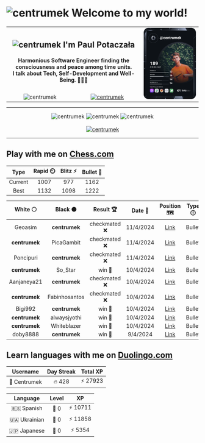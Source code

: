 <h1>
  <img
    src="https://emojis.slackmojis.com/emojis/images/1531849430/4246/blob-sunglasses.gif"
    width="30"
    alt="centrumek"
  />
  Welcome to my world!
</h1>

<table>
  <tbody>
    <tr>
      <td align="center" width="70%" colspan="2">
        <h2>
          <img
            src="https://raw.githubusercontent.com/MartinHeinz/MartinHeinz/master/wave.gif"
            width="30px"
            alt="centrumek"
          />
          I'm Paul Potaczała
        </h2>
        <h4>
          Harmonious Software Engineer finding the consciousness and peace among time units.
          <br/>
          I talk about Tech, Self-Development and Well-Being. 🌿🧘🚀
        </h4>
      </td>
      <td width="30%" rowspan="2">
        <a href="https://app.daily.dev/centrumek">
          <img
            src="./devcard.svg"
            alt="centrumek"
          />
        </a>
      </td>
    </tr>
    <tr align="center">
      <td>
        <img
          src="https://komarev.com/ghpvc/?username=centrumek&label=visitors&color=0e75b6&style=flat"
          alt="centrumek"
        >
      </td>
      <td>
        <a href="https://stackoverflow.com/users/14496012/centrumek">
          <img
            src="https://stackoverflow.com/users/flair/14496012.png?theme=dark"
            alt="centrumek"
          >
        </a>
      </td>
    </tr>
  </tbody>
</table>

---
<div align="center">
  <img 
    src="https://github-readme-stats.vercel.app/api?username=centrumek&show_icons=true&count_private=true&theme=dark&hide_border=true&hide=issues,contribs&bg_color=00000000"
    alt="centrumek"
  />
  <img
    src="https://github-readme-stats.vercel.app/api/top-langs/?username=centrumek&layout=compact&hide_border=true&theme=dark&bg_color=00000000&langs_count=6&exclude_repo=air-statistic-app"
    alt="centrumek"
  />
  <img 
    src="https://github-readme-streak-stats.herokuapp.com?user=centrumek&theme=dark&hide_border=true&background=FFFFFF00"
    alt="centrumek"
  />
  <br/>
  <br/>
  <a href="https://www.buymeacoffee.com/centrumek">
    <img
      src="https://cdn.buymeacoffee.com/buttons/v2/default-orange.png"
      height="50"
      width="210"
      alt="centrumek"
    />
  </a>
</div>

---

## Play with me on [Chess.com](https://www.chess.com/member/centrumek)

<div align="center">
<!--START_SECTION:chessStats-->
<!-- Automatically generated with https://github.com/Balastrong/chess-stats-action -->

| Type | Rapid ⏲️ | Blitz ⚡ | Bullet 🔫 |
|:---:|:---:|:---:|:---:|
| Current | 1007 | 977 | 1162 |
| Best | 1132 | 1098 | 1222 |

| White ⚪ | Black ⚫ | Result 🏆 | Date 📅 | Position 🗺️ | Type 🕕 |
|:---:|:---:|:---:|:---:|:---:|:---:|
| Geoasim | **centrumek** | checkmated ❌ | 11/4/2024 | <a href="http://www.ee.unb.ca/cgi-bin/tervo/fen.pl?select=2k4r/1Q4pp/3R1n2/P7/P1pB3q/4P3/2P2PP1/1R4K1 b - -">Link</a> | Bullet |
| **centrumek** | PicaGambit | checkmated ❌ | 11/4/2024 | <a href="http://www.ee.unb.ca/cgi-bin/tervo/fen.pl?select=2kr4/p2p4/1pbP1p2/n5p1/KP1qP3/5r2/P7/8 w - -">Link</a> | Bullet |
| Poncipuri | **centrumek** | checkmated ❌ | 11/4/2024 | <a href="http://www.ee.unb.ca/cgi-bin/tervo/fen.pl?select=rn1k3R/pp4Q1/2p5/3p1p2/3Pn1p1/1BP5/PP6/2K5 b - -">Link</a> | Bullet |
| **centrumek** | So_Star | win 🥇 | 10/4/2024 | <a href="http://www.ee.unb.ca/cgi-bin/tervo/fen.pl?select=8/8/8/N2K4/3P4/P7/7R/5k2 b - -">Link</a> | Bullet |
| Aanjaneya21 | **centrumek** | checkmated ❌ | 10/4/2024 | <a href="http://www.ee.unb.ca/cgi-bin/tervo/fen.pl?select=8/p1r4p/2p3p1/1p3pQk/2P2P1P/8/PP4PK/3R4 b - -">Link</a> | Bullet |
| **centrumek** | Fabinhosantos | checkmated ❌ | 10/4/2024 | <a href="http://www.ee.unb.ca/cgi-bin/tervo/fen.pl?select=r4rk1/pp4pp/8/5p2/4qP2/bPP5/2KB3P/3R3R w - -">Link</a> | Bullet |
| Bigi992 | **centrumek** | win 🥇 | 10/4/2024 | <a href="http://www.ee.unb.ca/cgi-bin/tervo/fen.pl?select=8/7R/2k5/2P2p2/1B6/4P3/5PPP/r5K1 w - -">Link</a> | Bullet |
| **centrumek** | alwaysjyothi | win 🥇 | 10/4/2024 | <a href="http://www.ee.unb.ca/cgi-bin/tervo/fen.pl?select=r1r3k1/6p1/2p4p/1pP5/p4P2/PP6/1K6/5R2 b - -">Link</a> | Bullet |
| **centrumek** | Whiteblazer | win 🥇 | 10/4/2024 | <a href="http://www.ee.unb.ca/cgi-bin/tervo/fen.pl?select=5k2/5R2/8/8/1P3P2/P5K1/8/8 b - -">Link</a> | Bullet |
| doby8888 | **centrumek** | win 🥇 | 9/4/2024 | <a href="http://www.ee.unb.ca/cgi-bin/tervo/fen.pl?select=r5k1/ppp4p/2b1p1pQ/6P1/3n4/3B4/P1P3qP/5R1K w - -">Link</a> | Bullet |

<!--END_SECTION:chessStats-->
</div>

## Learn languages with me on [Duolingo.com](https://www.duolingo.com/profile/Centrumek)

<div align="center">
<!--START_SECTION:duolingoStats-->
<!-- Automatically generated with https://github.com/centrumek/duolingo-readme-stats-->

| Username | Day Streak | Total XP |
|:---:|:---:|:---:|
| 👤 Centrumek | 🔥 428 | ⚡ 27923 |

| Language | Level | XP |
|:---:|:---:|:---:|
| 🇪🇸 Spanish | 👑 0 | ⚡ 10711 |
| 🇺🇦 Ukrainian | 👑 0 | ⚡ 11858 |
| 🇯🇵 Japanese | 👑 0 | ⚡ 5354 |

<!--END_SECTION:duolingoStats-->
</div>
<!--
**centrumek/centrumek** is a ✨ _special_ ✨ repository because its `README.md` (this file) appears on your GitHub profile.

Here are some ideas to get you started:

- 🔭 I’m currently working on ...
- 🌱 I’m currently learning ...
- 👯 I’m looking to collaborate on ...
- 🤔 I’m looking for help with ...
- 💬 Ask me about ...
- 📫 How to reach me: ...
- 😄 Pronouns: ...
- ⚡ Fun fact: ...
-->
